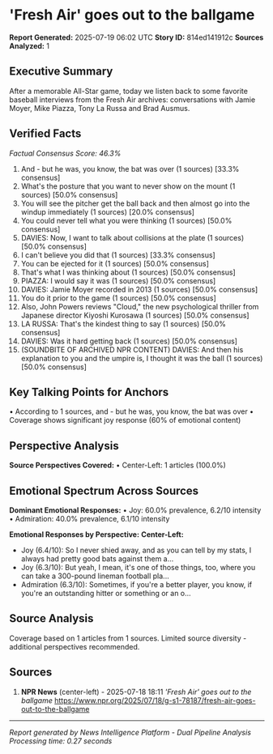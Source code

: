 # 'Fresh Air' goes out to the ballgame
**Report Generated:** 2025-07-19 06:02 UTC
**Story ID:** 814ed141912c
**Sources Analyzed:** 1

## Executive Summary
After a memorable All-Star game, today we listen back to some favorite baseball interviews from the Fresh Air archives: conversations with Jamie Moyer, Mike Piazza, Tony La Russa and Brad Ausmus.

## Verified Facts
*Factual Consensus Score: 46.3%*

1. And - but he was, you know, the bat was over (1 sources) [33.3% consensus]
2. What's the posture that you want to never show on the mount (1 sources) [50.0% consensus]
3. You will see the pitcher get the ball back and then almost go into the windup immediately (1 sources) [20.0% consensus]
4. You could never tell what you were thinking (1 sources) [50.0% consensus]
5. DAVIES: Now, I want to talk about collisions at the plate (1 sources) [50.0% consensus]
6. I can't believe you did that (1 sources) [33.3% consensus]
7. You can be ejected for it (1 sources) [50.0% consensus]
8. That's what I was thinking about (1 sources) [50.0% consensus]
9. PIAZZA: I would say it was (1 sources) [50.0% consensus]
10. DAVIES: Jamie Moyer recorded in 2013 (1 sources) [50.0% consensus]
11. You do it prior to the game (1 sources) [50.0% consensus]
12. Also, John Powers reviews "Cloud," the new psychological thriller from Japanese director Kiyoshi Kurosawa (1 sources) [50.0% consensus]
13. LA RUSSA: That's the kindest thing to say (1 sources) [50.0% consensus]
14. DAVIES: Was it hard getting back (1 sources) [50.0% consensus]
15. (SOUNDBITE OF ARCHIVED NPR CONTENT) DAVIES: And then his explanation to you and the umpire is, I thought it was the ball (1 sources) [50.0% consensus]

## Key Talking Points for Anchors
• According to 1 sources, and - but he was, you know, the bat was over
• Coverage shows significant joy response (60% of emotional content)

## Perspective Analysis
**Source Perspectives Covered:**
• Center-Left: 1 articles (100.0%)

## Emotional Spectrum Across Sources
**Dominant Emotional Responses:**
• Joy: 60.0% prevalence, 6.2/10 intensity
• Admiration: 40.0% prevalence, 6.1/10 intensity

**Emotional Responses by Perspective:**
**Center-Left:**
  - Joy (6.4/10): So I never shied away, and as you can tell by my stats, I always had pretty good bats against them a...
  - Joy (6.3/10): But yeah, I mean, it's one of those things, too, where you can take a 300-pound lineman football pla...
  - Admiration (6.3/10): Sometimes, if you're a better player, you know, if you're an outstanding hitter or something or an o...

## Source Analysis
Coverage based on 1 articles from 1 sources. Limited source diversity - additional perspectives recommended.

## Sources
1. **NPR News** (center-left) - 2025-07-18 18:11
   *'Fresh Air' goes out to the ballgame*
   https://www.npr.org/2025/07/18/g-s1-78187/fresh-air-goes-out-to-the-ballgame

---
*Report generated by News Intelligence Platform - Dual Pipeline Analysis*
*Processing time: 0.27 seconds*